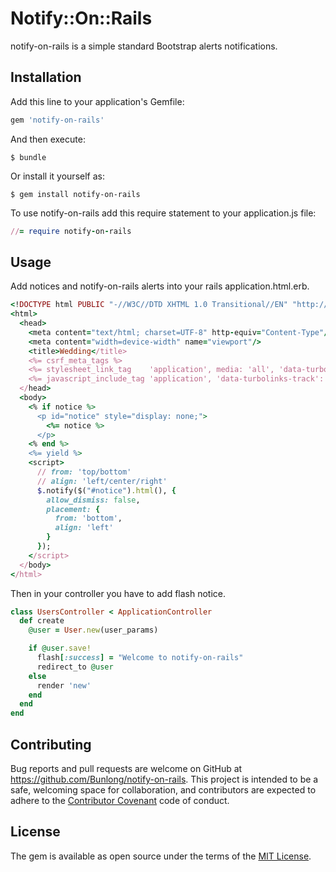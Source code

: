 # Notify::On::Rails

notify-on-rails is a simple standard Bootstrap alerts  notifications.

## Installation

Add this line to your application's Gemfile:

```ruby
gem 'notify-on-rails'
```

And then execute:

    $ bundle

Or install it yourself as:

    $ gem install notify-on-rails

To use notify-on-rails add this require statement to your application.js file:

```ruby
//= require notify-on-rails
```

## Usage

Add notices and notify-on-rails alerts into your rails application.html.erb.

```ruby
<!DOCTYPE html PUBLIC "-//W3C//DTD XHTML 1.0 Transitional//EN" "http://www.w3.org/TR/xhtml1/DTD/xhtml1-transitional.dtd">
<html>
  <head>
    <meta content="text/html; charset=UTF-8" http-equiv="Content-Type"/>
    <meta content="width=device-width" name="viewport"/>
    <title>Wedding</title>
    <%= csrf_meta_tags %>
    <%= stylesheet_link_tag    'application', media: 'all', 'data-turbolinks-track': 'reload' %>
    <%= javascript_include_tag 'application', 'data-turbolinks-track': 'reload' %>
  </head>
  <body>
    <% if notice %>
      <p id="notice" style="display: none;">
        <%= notice %>
      </p>
    <% end %>
    <%= yield %>
    <script>
      // from: 'top/bottom'
      // align: 'left/center/right'
      $.notify($("#notice").html(), {
        allow_dismiss: false,
        placement: {
          from: 'bottom',
          align: 'left'
        }
      });
    </script>
  </body>
</html>
```

Then in your controller you have to add flash notice.

```ruby
class UsersController < ApplicationController
  def create
    @user = User.new(user_params)

    if @user.save!
      flash[:success] = "Welcome to notify-on-rails"
      redirect_to @user
    else
      render 'new'
    end
  end
end
```

## Contributing

Bug reports and pull requests are welcome on GitHub at https://github.com/Bunlong/notify-on-rails. This project is intended to be a safe, welcoming space for collaboration, and contributors are expected to adhere to the [Contributor Covenant](http://contributor-covenant.org) code of conduct.

## License

The gem is available as open source under the terms of the [MIT License](http://opensource.org/licenses/MIT).
